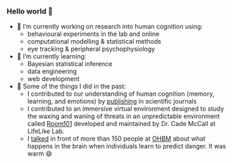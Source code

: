 ### Hello world 👋

<!--
**BmBaczkowski/BmBaczkowski** is a ✨ _special_ ✨ repository because its `README.md` (this file) appears on your GitHub profile.

Here are some ideas to get you started:

- 👯 I’m looking to collaborate on ...
- 🤔 I’m looking for help with ...
- 💬 Ask me about ...
- 📫 Send me an email. 
- 😄 Pronouns: ...
- ⚡ Fun fact: ...
-->

- 🔭 I’m currently working on research into human cognition using:
  - behavioural experiments in the lab and online
  - computational modelling & statistical methods
  - eye tracking & peripheral psychophysiology
- 🌱 I’m currently learning:
  - Bayesian statistical inference
  - data engineering 
  - web development
- 🤔 Some of the things I did in the past:
  - I contributed to our understanding of human cognition (memory, learning, and emotions) by [publishing](https://scholar.google.de/citations?user=Mt3ggY8AAAAJ&hl=en) in scientific journals
  - I contributed to an immersive virtual environment designed to study the waxing and waning of threats in an unpredictable environment called [Room101](https://www.cademccall.com/room101) developed and maintained by Dr. Cade McCall at LifeLike Lab.
  - I [talked](https://www.pathlms.com/ohbm/courses/5158/sections/7815/video_presentations/78437) in front of more than 150 people at [OHBM](https://www.humanbrainmapping.org/i4a/pages/index.cfm?pageID=3734) about what happens in the brain when individuals learn to predict danger. It was warm 😄 
